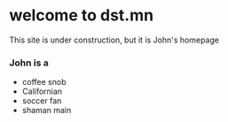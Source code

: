 # welcome to dst.mn

This site is under construction, but it is John's homepage


### John is a
- coffee snob
- Californian
- soccer fan
- shaman main

